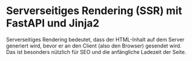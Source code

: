 # Serverseitiges Rendering (SSR) mit FastAPI und Jinja2
Serverseitiges Rendering bedeutet, dass der HTML-Inhalt auf dem Server generiert wird, bevor er an den Client (also den Browser) gesendet wird. Das ist besonders nützlich für SEO und die anfängliche Ladezeit der Seite. 
